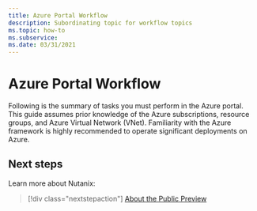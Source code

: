 ```yaml
---
title: Azure Portal Workflow
description: Subordinating topic for workflow topics
ms.topic: how-to
ms.subservice: 
ms.date: 03/31/2021
---
```


# Azure Portal Workflow

Following is the summary of tasks you must perform in the Azure portal.
This guide assumes prior knowledge of the Azure subscriptions, resource groups, and Azure
Virtual Network (VNet). Familiarity with the Azure framework is highly recommended to operate
significant deployments on Azure.

## Next steps

Learn more about Nutanix:

> [!div class="nextstepaction"]
> [About the Public Preview](about-the-public-preview.md)
